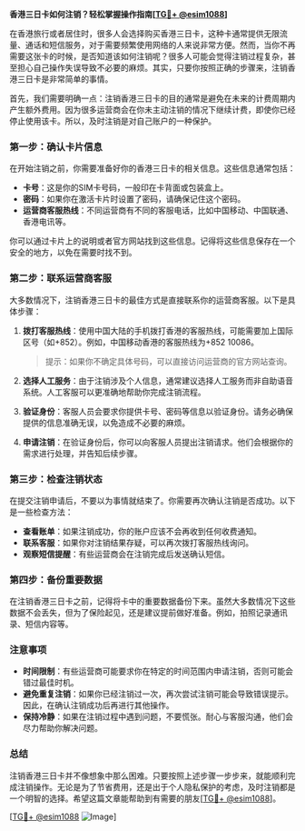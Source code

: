 **香港三日卡如何注销？轻松掌握操作指南[[TG💪+ @esim1088](https://t.me/s/esim1088)]**

在香港旅行或者居住时，很多人会选择购买香港三日卡，这种卡通常提供无限流量、通话和短信服务，对于需要频繁使用网络的人来说非常方便。然而，当你不再需要这张卡的时候，是否知道该如何注销呢？很多人可能会觉得注销过程复杂，甚至担心自己操作失误导致不必要的麻烦。其实，只要你按照正确的步骤来，注销香港三日卡是非常简单的事情。

首先，我们需要明确一点：注销香港三日卡的目的通常是避免在未来的计费周期内产生额外费用。因为很多运营商会在你未主动注销的情况下继续计费，即使你已经停止使用该卡。所以，及时注销是对自己账户的一种保护。

### 第一步：确认卡片信息

在开始注销之前，你需要准备好你的香港三日卡的相关信息。这些信息通常包括：

- **卡号**：这是你的SIM卡号码，一般印在卡背面或包装盒上。
- **密码**：如果你在激活卡片时设置了密码，请确保记住这个密码。
- **运营商客服热线**：不同运营商有不同的客服电话，比如中国移动、中国联通、香港电讯等。

你可以通过卡片上的说明或者官方网站找到这些信息。记得将这些信息保存在一个安全的地方，以免在需要时找不到。

### 第二步：联系运营商客服

大多数情况下，注销香港三日卡的最佳方式是直接联系你的运营商客服。以下是具体步骤：

1. **拨打客服热线**：使用中国大陆的手机拨打香港的客服热线，可能需要加上国际区号（如+852）。例如，中国移动香港的客服热线为+852 10086。
   
   > 提示：如果你不确定具体号码，可以直接访问运营商的官方网站查询。

2. **选择人工服务**：由于注销涉及个人信息，通常建议选择人工服务而非自助语音系统。人工客服可以更准确地帮助你完成注销流程。

3. **验证身份**：客服人员会要求你提供卡号、密码等信息以验证身份。请务必确保提供的信息准确无误，以免造成不必要的麻烦。

4. **申请注销**：在验证身份后，你可以向客服人员提出注销请求。他们会根据你的需求进行处理，并告知后续步骤。

### 第三步：检查注销状态

在提交注销申请后，不要以为事情就结束了。你需要再次确认注销是否成功。以下是一些检查方法：

- **查看账单**：如果注销成功，你的账户应该不会再收到任何收费通知。
- **联系客服**：如果你对注销结果存疑，可以再次拨打客服热线询问。
- **观察短信提醒**：有些运营商会在注销完成后发送确认短信。

### 第四步：备份重要数据

在注销香港三日卡之前，记得将卡中的重要数据备份下来。虽然大多数情况下这些数据不会丢失，但为了保险起见，还是建议提前做好准备。例如，拍照记录通讯录、短信内容等。

### 注意事项

- **时间限制**：有些运营商可能要求你在特定的时间范围内申请注销，否则可能会错过最佳时机。
- **避免重复注销**：如果你已经注销过一次，再次尝试注销可能会导致错误提示。因此，在确认注销成功后再进行其他操作。
- **保持冷静**：如果在注销过程中遇到问题，不要慌张。耐心与客服沟通，他们会尽力帮助你解决问题。

### 总结

注销香港三日卡并不像想象中那么困难。只要按照上述步骤一步步来，就能顺利完成注销操作。无论是为了节省费用，还是出于个人隐私保护的考虑，及时注销都是一个明智的选择。希望这篇文章能帮助到有需要的朋友[[TG💪+ @esim1088](https://t.me/s/esim1088)]。

[[TG💪+ @esim1088](https://t.me/s/esim1088) ![Image](https://i.postimg.cc/4NQfJmqS/Snipaste-2025-05-13-00-14-12.png)]